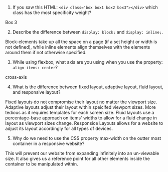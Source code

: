 <!-- Answers to the Self Study Questions go here -->

1. If you saw this HTML: `<div class="box box1 box2 box3"></div>` which class has the most specificity weight?

Box 3

2. Describe the difference between `display: block;` and `display: inline;`.

Block-elements take up all the space on a page (if a set height or width is not defined), while inline elements align themselves with the elements around them if not otherwise specified.

3. While using flexbox, what axis are you using when you use the property: `align-items: center`?

cross-axis

4. What is the difference between fixed layout, adaptive layout, fluid layout, and responsive layout?

Fixed layouts do not compromise their layout no matter the viewport size.
Adaptive layouts adjust their layout within speicifed viewport sizes. More tedious as it requires templates for each screen size.
Fluid layouts use a percentage-base approach on items' widths to allow for a fluid change in layout as viewport sizes change.
Responsice Layouts allows for a website to adjust its layout accordingly for all types of devices.

5. Why do we need to use the CSS property max-width on the outter most container in a responsive website?

This will prevent our website from expanding infinitely into an un-viewable size. It also gives us a reference point for all other elements inside the container to be manipulated within.